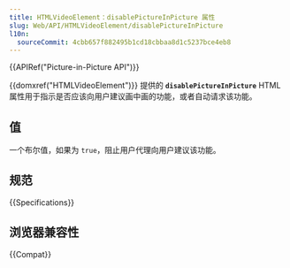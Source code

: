 ```yaml
---
title: HTMLVideoElement：disablePictureInPicture 属性
slug: Web/API/HTMLVideoElement/disablePictureInPicture
l10n:
  sourceCommit: 4cbb657f882495b1cd18cbbaa8d1c5237bce4eb8
---
```


{{APIRef("Picture-in-Picture API")}}

{{domxref("HTMLVideoElement")}} 提供的 **`disablePictureInPicture`** HTML 属性用于指示是否应该向用户建议画中画的功能，或者自动请求该功能。

## 值

一个布尔值，如果为 `true`，阻止用户代理向用户建议该功能。

## 规范

{{Specifications}}

## 浏览器兼容性

{{Compat}}
